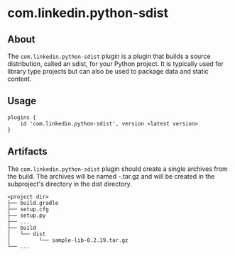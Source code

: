 # com.linkedin.python-sdist


## About
The `com.linkedin.python-sdist` plugin is a plugin that builds a source distribution, called an sdist, for your Python project. It is typically used for library type projects but can also be used to package data and static content.

## Usage

```
plugins {
    id 'com.linkedin.python-sdist', version <latest version>
}
```

## Artifacts

The `com.linkedin.python-sdist` plugin should create a single archives from the build.
The archives will be named <project name>-<project version>.tar.gz and will be created in the subproject's directory in the dist directory.

```
<project dir>
├── build.gradle
├── setup.cfg
├── setup.py
├── ...
├── build
│   └── dist
│         └── sample-lib-0.2.19.tar.gz
└── ...
```
